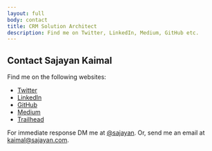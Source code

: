```yaml
---
layout: full
body: contact
title: CRM Solution Architect
description: Find me on Twitter, LinkedIn, Medium, GitHub etc.
---
```


## Contact Sajayan Kaimal
  
Find me on the following websites:

* [Twitter](http://twitter.com/sajayan)
* [LinkedIn](http://www.linkedin.com/in/sajayan/)
* [GitHub](http://github.com/sajayan)
* [Medium](http://medium.com/@sajayan)
* [Trailhead](https://trailhead.salesforce.com/en/users/profiles/0055000000612i1AAA)

For immediate response DM me at <a href="http://twitter.com/sajayan">@sajayan</a>. Or, send me an email at [kaimal@sajayan.com](mailto:kaimal@sajayan.com).
